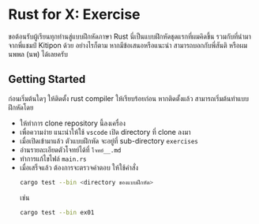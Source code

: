 # Rust for X: Exercise
ขอต้อนรับผู้เรียนทุกท่านสู่แบบฝึกหัดภาษา Rust นี่เป็นแบบฝึกหัดชุดแรกที่ผมคิดขึ้น รวมกับที่นำมาจากพี่แชมป์ Kitipon ด้วย อย่างไรก็ตาม หากมีข้อเสนอหรือแนะนำ สามารถบอกกับพี่สันติ หรือผม นพพล (นพ) ได้เลยครับ

## Getting Started
ก่อนเริ่มต้นใดๆ ให้ติดตั้ง rust compiler ให้เรียบร้อยก่อน หากติดตั้งแล้ว สามารถเริ่มต้นทำแบบฝึกหัดโดย 
- ให้ทำการ clone repository นี้ลงเครื่อง
- เพื่อความง่าย แนะนำให้ใช้ `vscode` เปิด directory ที่ clone ลงมา
- เมื่อเปิดเข้ามาแล้ว ตัวแบบฝึกหัด จะอยู่ที่ sub-directory `exercises`
- อ่านรายละเอียดตัวโจทย์ได้ที่ `โจทย์__.md`
- ทำการแก้ไขไฟล์ `main.rs`
- เมื่อเสร็จแล้ว ต้องการจะตรวจคำตอบ ให้ใช้คำสั่ง
    ```bash
    cargo test --bin <directory ของแบบฝึกหัด>
    ```
    เช่น
    ```bash
    cargo test --bin ex01
    ```